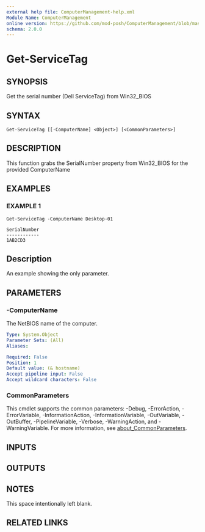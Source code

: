 ```yaml
---
external help file: ComputerManagement-help.xml
Module Name: ComputerManagement
online version: https://github.com/mod-posh/ComputerManagement/blob/master/docs/Get-ServiceTag#get-servicetag
schema: 2.0.0
---
```


# Get-ServiceTag

## SYNOPSIS
Get the serial number (Dell ServiceTag) from Win32_BIOS

## SYNTAX

```
Get-ServiceTag [[-ComputerName] <Object>] [<CommonParameters>]
```

## DESCRIPTION
This function grabs the SerialNumber property from Win32_BIOS for the
provided ComputerName

## EXAMPLES

### EXAMPLE 1
```
Get-ServiceTag -ComputerName Desktop-01

SerialNumber
------------
1AB2CD3
```

Description
-----------
An example showing the only parameter.

## PARAMETERS

### -ComputerName
The NetBIOS name of the computer.

```yaml
Type: System.Object
Parameter Sets: (All)
Aliases:

Required: False
Position: 1
Default value: (& hostname)
Accept pipeline input: False
Accept wildcard characters: False
```

### CommonParameters
This cmdlet supports the common parameters: -Debug, -ErrorAction, -ErrorVariable, -InformationAction, -InformationVariable, -OutVariable, -OutBuffer, -PipelineVariable, -Verbose, -WarningAction, and -WarningVariable. For more information, see [about_CommonParameters](http://go.microsoft.com/fwlink/?LinkID=113216).

## INPUTS

## OUTPUTS

## NOTES
This space intentionally left blank.

## RELATED LINKS

